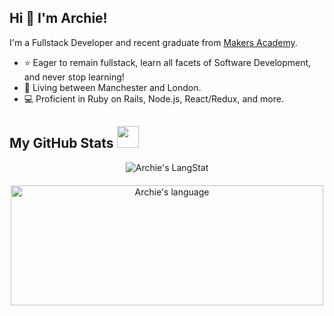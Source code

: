 ## Hi 👋 I'm Archie! 
I'm a Fullstack Developer and recent graduate from [Makers Academy](https://makers.tech/).

- ⭐ Eager to remain fullstack, learn all facets of Software Development, and never stop learning!
- 💼 Living between Manchester and London.
- 💻 Proficient in Ruby on Rails, Node.js, React/Redux, and more.

##  My GitHub Stats <img src = "https://i.pinimg.com/originals/65/c4/f4/65c4f452571be1261e9c623f7da488ac.gif" width = 35px> 

<div align="center">
  <img align="center" src="https://github-readme-streak-stats.herokuapp.com/?user=archiemartini" alt="Archie's LangStat" />
  <br/>
  <img align="center" style="padding-top: 20px;" src="https://github-readme-stats.vercel.app/api/top-langs?username=archiemartini&langs_count=10&show_icons=true&locale=en&layout=compact&theme=light" alt="Archie's language" height="192px"  width="500px"/>
</div>
